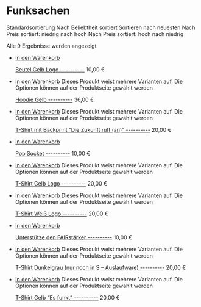 Funksachen
==========

Standardsortierung Nach Beliebtheit sortiert Sortieren nach neuesten Nach Preis sortiert: niedrig nach hoch Nach Preis sortiert: hoch nach niedrig

 Alle 9 Ergebnisse werden angezeigt

* [](https://funksachen.wetell.de/produkt/beutel/)

  [in den Warenkorb](/?add-to-cart=1473)

  [Beutel Gelb Logo ----------](https://funksachen.wetell.de/produkt/beutel/) 10,00 €

* [](https://funksachen.wetell.de/produkt/pulli-gelb/)

  [in den Warenkorb](https://funksachen.wetell.de/produkt/pulli-gelb/)	 Dieses Produkt weist mehrere Varianten auf. Die Optionen können auf der Produktseite gewählt werden

  [Hoodie Gelb ----------](https://funksachen.wetell.de/produkt/pulli-gelb/) 36,00 €

* [](https://funksachen.wetell.de/produkt/tshirt-backprint-zukunft/)

  [in den Warenkorb](https://funksachen.wetell.de/produkt/tshirt-backprint-zukunft/)	 Dieses Produkt weist mehrere Varianten auf. Die Optionen können auf der Produktseite gewählt werden

  [T-Shirt mit Backprint “Die Zukunft ruft (an)” ----------](https://funksachen.wetell.de/produkt/tshirt-backprint-zukunft/) 20,00 €

* [](https://funksachen.wetell.de/produkt/pop-socket/)

  [in den Warenkorb](/?add-to-cart=1467)

  [Pop Socket ----------](https://funksachen.wetell.de/produkt/pop-socket/) 10,00 €

* [](https://funksachen.wetell.de/produkt/t-shirt-gelb-logo/)

  [in den Warenkorb](https://funksachen.wetell.de/produkt/t-shirt-gelb-logo/)	 Dieses Produkt weist mehrere Varianten auf. Die Optionen können auf der Produktseite gewählt werden

  [T-Shirt Gelb Logo ----------](https://funksachen.wetell.de/produkt/t-shirt-gelb-logo/) 20,00 €

* [](https://funksachen.wetell.de/produkt/t-shirt-weiss-logo/)

  [in den Warenkorb](https://funksachen.wetell.de/produkt/t-shirt-weiss-logo/)	 Dieses Produkt weist mehrere Varianten auf. Die Optionen können auf der Produktseite gewählt werden

  [T-Shirt Weiß Logo ----------](https://funksachen.wetell.de/produkt/t-shirt-weiss-logo/) 20,00 €

* [](https://funksachen.wetell.de/produkt/unterstuetze-den-fairstaerker/)

  [in den Warenkorb](/?add-to-cart=1972)

  [Unterstütze den FAIRstärker ----------](https://funksachen.wetell.de/produkt/unterstuetze-den-fairstaerker/) 10,00 €

* [](https://funksachen.wetell.de/produkt/shirtschwarz/)

  [in den Warenkorb](https://funksachen.wetell.de/produkt/shirtschwarz/)	 Dieses Produkt weist mehrere Varianten auf. Die Optionen können auf der Produktseite gewählt werden

  [T-Shirt Dunkelgrau (nur noch in S – Auslaufware) ----------](https://funksachen.wetell.de/produkt/shirtschwarz/) 20,00 €

* [](https://funksachen.wetell.de/produkt/tshirtgelb/)

  [in den Warenkorb](https://funksachen.wetell.de/produkt/tshirtgelb/)	 Dieses Produkt weist mehrere Varianten auf. Die Optionen können auf der Produktseite gewählt werden

  [T-Shirt Gelb “Es funkt” ----------](https://funksachen.wetell.de/produkt/tshirtgelb/) 20,00 €

